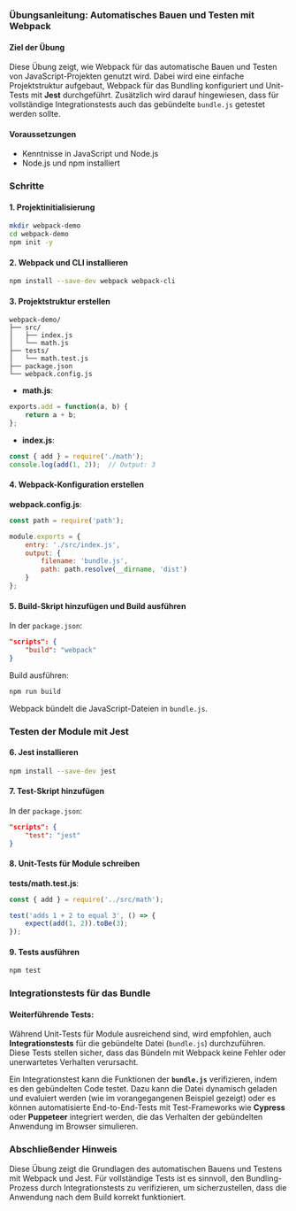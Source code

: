 ### Übungsanleitung: Automatisches Bauen und Testen mit Webpack

#### Ziel der Übung

Diese Übung zeigt, wie Webpack für das automatische Bauen und Testen von JavaScript-Projekten genutzt wird. Dabei wird eine einfache Projektstruktur aufgebaut, Webpack für das Bundling konfiguriert und Unit-Tests mit **Jest** durchgeführt. Zusätzlich wird darauf hingewiesen, dass für vollständige Integrationstests auch das gebündelte `bundle.js` getestet werden sollte.

#### Voraussetzungen

- Kenntnisse in JavaScript und Node.js
- Node.js und npm installiert

### Schritte

#### 1. **Projektinitialisierung**
```bash
mkdir webpack-demo
cd webpack-demo
npm init -y
```

#### 2. **Webpack und CLI installieren**
```bash
npm install --save-dev webpack webpack-cli
```

#### 3. **Projektstruktur erstellen**

```
webpack-demo/
├── src/
│   ├── index.js
│   └── math.js
├── tests/
│   └── math.test.js
├── package.json
└── webpack.config.js
```

- **math.js**:
```javascript
exports.add = function(a, b) {
    return a + b;
};
```

- **index.js**:
```javascript
const { add } = require('./math');
console.log(add(1, 2));  // Output: 3
```

#### 4. **Webpack-Konfiguration erstellen**

**webpack.config.js**:
```javascript
const path = require('path');

module.exports = {
    entry: './src/index.js',
    output: {
        filename: 'bundle.js',
        path: path.resolve(__dirname, 'dist')
    }
};
```

#### 5. **Build-Skript hinzufügen und Build ausführen**

In der `package.json`:
```json
"scripts": {
    "build": "webpack"
}
```

Build ausführen:
```bash
npm run build
```

Webpack bündelt die JavaScript-Dateien in `bundle.js`.

### Testen der Module mit Jest

#### 6. **Jest installieren**
```bash
npm install --save-dev jest
```

#### 7. **Test-Skript hinzufügen**
In der `package.json`:
```json
"scripts": {
    "test": "jest"
}
```

#### 8. **Unit-Tests für Module schreiben**

**tests/math.test.js**:
```javascript
const { add } = require('../src/math');

test('adds 1 + 2 to equal 3', () => {
    expect(add(1, 2)).toBe(3);
});
```

#### 9. **Tests ausführen**
```bash
npm test
```

### Integrationstests für das Bundle

#### Weiterführende Tests:
Während Unit-Tests für Module ausreichend sind, wird empfohlen, auch **Integrationstests** für die gebündelte Datei (`bundle.js`) durchzuführen. Diese Tests stellen sicher, dass das Bündeln mit Webpack keine Fehler oder unerwartetes Verhalten verursacht.

Ein Integrationstest kann die Funktionen der **`bundle.js`** verifizieren, indem es den gebündelten Code testet. Dazu kann die Datei dynamisch geladen und evaluiert werden (wie im vorangegangenen Beispiel gezeigt) oder es können automatisierte End-to-End-Tests mit Test-Frameworks wie **Cypress** oder **Puppeteer** integriert werden, die das Verhalten der gebündelten Anwendung im Browser simulieren.

### Abschließender Hinweis

Diese Übung zeigt die Grundlagen des automatischen Bauens und Testens mit Webpack und Jest. Für vollständige Tests ist es sinnvoll, den Bundling-Prozess durch Integrationstests zu verifizieren, um sicherzustellen, dass die Anwendung nach dem Build korrekt funktioniert.
